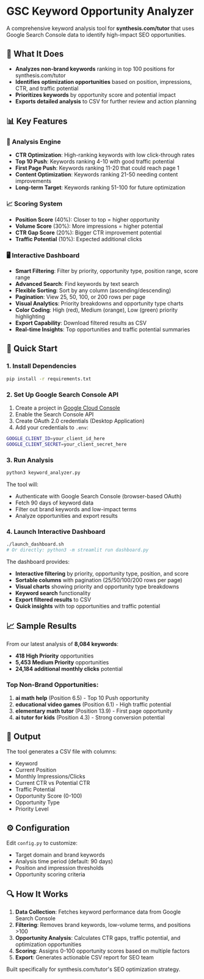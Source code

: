 # GSC Keyword Opportunity Analyzer

A comprehensive keyword analysis tool for **synthesis.com/tutor** that uses Google Search Console data to identify high-impact SEO opportunities.

## 🎯 What It Does

- **Analyzes non-brand keywords** ranking in top 100 positions for synthesis.com/tutor
- **Identifies optimization opportunities** based on position, impressions, CTR, and traffic potential
- **Prioritizes keywords** by opportunity score and potential impact
- **Exports detailed analysis** to CSV for further review and action planning

## 📊 Key Features

### 🎯 Analysis Engine
- **CTR Optimization**: High-ranking keywords with low click-through rates
- **Top 10 Push**: Keywords ranking 4-10 with good traffic potential  
- **First Page Push**: Keywords ranking 11-20 that could reach page 1
- **Content Optimization**: Keywords ranking 21-50 needing content improvements
- **Long-term Target**: Keywords ranking 51-100 for future optimization

### 📈 Scoring System
- **Position Score** (40%): Closer to top = higher opportunity
- **Volume Score** (30%): More impressions = higher potential
- **CTR Gap Score** (20%): Bigger CTR improvement potential
- **Traffic Potential** (10%): Expected additional clicks

### 🖥️ Interactive Dashboard
- **Smart Filtering**: Filter by priority, opportunity type, position range, score range
- **Advanced Search**: Find keywords by text search
- **Flexible Sorting**: Sort by any column (ascending/descending)
- **Pagination**: View 25, 50, 100, or 200 rows per page
- **Visual Analytics**: Priority breakdowns and opportunity type charts
- **Color Coding**: High (red), Medium (orange), Low (green) priority highlighting
- **Export Capability**: Download filtered results as CSV
- **Real-time Insights**: Top opportunities and traffic potential summaries

## 🚀 Quick Start

### 1. Install Dependencies
```bash
pip install -r requirements.txt
```

### 2. Set Up Google Search Console API
1. Create a project in [Google Cloud Console](https://console.cloud.google.com/)
2. Enable the Search Console API
3. Create OAuth 2.0 credentials (Desktop Application)
4. Add your credentials to `.env`:

```bash
GOOGLE_CLIENT_ID=your_client_id_here
GOOGLE_CLIENT_SECRET=your_client_secret_here
```

### 3. Run Analysis
```bash
python3 keyword_analyzer.py
```

The tool will:
- Authenticate with Google Search Console (browser-based OAuth)
- Fetch 90 days of keyword data
- Filter out brand keywords and low-impact terms
- Analyze opportunities and export results

### 4. Launch Interactive Dashboard
```bash
./launch_dashboard.sh
# Or directly: python3 -m streamlit run dashboard.py
```

The dashboard provides:
- **Interactive filtering** by priority, opportunity type, position, and score
- **Sortable columns** with pagination (25/50/100/200 rows per page)
- **Visual charts** showing priority and opportunity type breakdowns
- **Keyword search** functionality
- **Export filtered results** to CSV
- **Quick insights** with top opportunities and traffic potential

## 📈 Sample Results

From our latest analysis of **8,084 keywords**:

- **418 High Priority** opportunities
- **5,453 Medium Priority** opportunities  
- **24,184 additional monthly clicks** potential

### Top Non-Brand Opportunities:
1. **ai math help** (Position 6.5) - Top 10 Push opportunity
2. **educational video games** (Position 6.1) - High traffic potential
3. **elementary math tutor** (Position 13.9) - First page opportunity
4. **ai tutor for kids** (Position 4.3) - Strong conversion potential

## 📁 Output

The tool generates a CSV file with columns:
- Keyword
- Current Position  
- Monthly Impressions/Clicks
- Current CTR vs Potential CTR
- Traffic Potential
- Opportunity Score (0-100)
- Opportunity Type
- Priority Level

## ⚙️ Configuration

Edit `config.py` to customize:
- Target domain and brand keywords
- Analysis time period (default: 90 days)
- Position and impression thresholds
- Opportunity scoring criteria

## 🔍 How It Works

1. **Data Collection**: Fetches keyword performance data from Google Search Console
2. **Filtering**: Removes brand keywords, low-volume terms, and positions >100
3. **Opportunity Analysis**: Calculates CTR gaps, traffic potential, and optimization opportunities
4. **Scoring**: Assigns 0-100 opportunity scores based on multiple factors
5. **Export**: Generates actionable CSV report for SEO team

Built specifically for synthesis.com/tutor's SEO optimization strategy. 